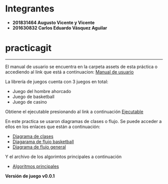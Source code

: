 # Integrantes
* __201831464 Augusto Vicente y Vicente__
* __201630832 Carlos Eduardo Vásquez Aguilar__

# practicagit

----------------------
El manual de usuario se encuentra en la carpeta assets de esta práctica
o accediendo al link que está a continuacion:
[Manual de usuario](assets/Manual.pdf)

La librería de juegos cuenta con 3 juegos en total:
* Juego del hombre ahorcado
* Juego de basketball
* Juego de casino

Obtiene el ejecutable presionando al link a continuación
[Ejecutable](practicagit-0.0.1.jar)

En este practica se usaron diagramas de clases o flujo. Se puede acceder a ellos en los enlaces que están a continuación:
* [Diagrama de clases](assets/Diagrama_clases.png)
* [Diagarama de flujo basketball](assets/Diagrama_de_flujo_basketball.png)
* [Diagrama de flujo general](assets/Diagrama_de_flujo_general.png)

Y el archivo de los algorimtos principales a continuación
* [Algoritmos principales](assets/Algoritmos_de_métodos_importantes.txt)

__Versión de juego v0.0.1__
